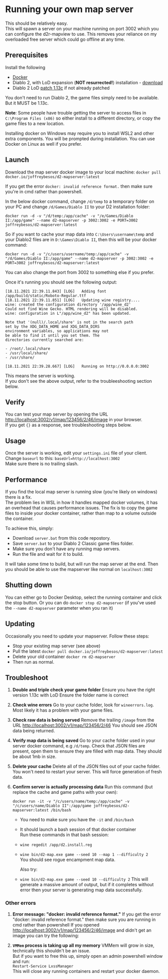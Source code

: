 # Running your own map server

This should be relatively easy.  
This will spawn a server on your machine running on port 3002 which you can configure the d2r-mapview to use. This removes your reliance on my overloaded free server which could go offline at any time.

## Prerequisites

Install the following

- [Docker](https://docs.docker.com/get-docker/)
- Diablo 2, with LoD expansion (__NOT resurrected!__) installation - [download](https://archive.org/details/diablo-ii-1.13c-minimal.-7z)
- Diablo 2 LoD [patch 1.13c](http://ftp.blizzard.com/pub/diablo2exp/patches/PC/LODPatch_113c.exe) if not already patched

You don't need to run Diablo 2, the game files simply need to be available. But it MUST be 1.13c.

__Note__: Some people have trouble getting the server to access files in `C:\Program Files (x86)` so either install to a different directory, or copy the game files to a new location.

Installing docker on Windows may require you to install WSL2 and other extra components. You will be prompted during installation.
You can use Docker on Linux as well if you prefer.

## Launch

Download the map server docker image to your local machine:
`docker pull docker.io/joffreybesos/d2-mapserver:latest`

If you get the error `docker: invalid reference format.` then make sure you're in cmd rather than powershell.

In the below docker command, change `/d/temp` to a temporary folder on your PC and change `/d/Games/Diablo II` to your D2 installation folder:

`docker run -d -v "/d/temp:/app/cache" -v "/e/Games/Diablo II:/app/game" --name d2-mapserver -p 3002:3002 -e PORT=3002 joffreybesos/d2-mapserver:latest`

So if you want to cache your map data into `C:\Users\username\temp` and your Diablo2 files are in `D:\Games\Diablo II`, then this will be your docker command:

`docker run -d -v "/c/users/username/temp:/app/cache" -v "/d/Games/Diablo II:/app/game" --name d2-mapserver -p 3002:3002 -e PORT=3002 joffreybesos/d2-mapserver:latest`

You can also change the port from 3002 to something else if you prefer.

Once it's running you should see the following output:

```text
[18.11.2021 22:39.11.843] [LOG]   Adding font /app/build/static/Roboto-Regular.ttf
[18.11.2021 22:39.11.851] [LOG]   Updating wine registry....
wine: created the configuration directory '/app/wine_d2'
Could not find Wine Gecko. HTML rendering will be disabled.
wine: configuration in L"/app/wine_d2" has been updated.

Note that '(null)/.local/share' is not in the search path
set by the XDG_DATA_HOME and XDG_DATA_DIRS
environment variables, so applications may not
be able to find it until you set them. The
directories currently searched are:

- /root/.local/share
- /usr/local/share/
- /usr/share/

[18.11.2021 22:39.28.667] [LOG]   Running on http://0.0.0.0:3002
```

This means the server is working.  
If you don't see the above output, refer to the troubleeshooting section below.

## Verify

You can test your map server by opening the URL <http://localhost:3002/v1/map/123456/2/46/image> in your browser.  
If you get `{}` as a response, see troubleshooting steps below.

## Usage

Once the server is working, edit your `settings.ini` file of your client.  
Change `baseurl` to this: `baseUrl=http://localhost:3002`  
Make sure there is no trailing slash.

## Performance

If you find the local map server is running slow (you're likely on windows) there is a fix.  
The problem lies in WSL in how it handles mapped docker volumes, it has an overhead that causes performance issues.
The fix is to copy the game files to inside your docker container, rather than map to a volume outside the container.

To achieve this, simply:

- Download `server.bat` from this code repostory.
- Save `server.bat` to your Diablo 2 Classic game files folder.
- Make sure you don't have any running map servers.
- Run the file and wait for it to build.

It will take some time to build, but will run the map server at the end.
Then you should be able to use the mapserver like normal on `localhost:3002`

## Shutting down

You can either go to Docker Desktop, select the running container and click the stop button.
Or you can do `docker stop d2-mapserver` (if you've used the `--name d2-mapserver` parameter when you ran it)

## Updating

Occasionally you need to update your mapserver. Follow these steps:

- Stop your existing map server (see above)
- Pull the latest `docker pull docker.io/joffreybesos/d2-mapserver:latest`
- Delete your old container `docker rm d2-mapserver`
- Then run as normal.

## Troubleshoot

1. __Double and triple check your game folder__
  Ensure you have the right version 1.13c with LoD
  Ensure the folder name is correct
  
2. __Check wine errors__
  Go to your cache folder, look for `wineerrors.log`. Most likely it has a problem with your game files.

3. __Check raw data is being served__
  Remove the trailing `/image` from the URL <http://localhost:3002/v1/map/123456/2/46>
  You should see JSON data being returned.  

4. __Verify map data is being saved__
  Go to your cache folder used in your server docker command, e.g `/d/temp`. Check that JSON files are present, open them to ensure they are filled with map data. They should be about 1mb in size.  

5. __Delete your cache__
  Delete all of the JSON files out of your cache folder. You won't need to restart your server. This will force generation of fresh data.  

6. __Confirm server is actually processing data__
  Run this command (but replace the cache and game paths with your own):  

    `docker run -it -v "/c/users/name/temp:/app/cache" -v "/c/users/name/Diablo II":/app/game joffreybesos/d2-mapserver:latest /bin/bash`  
    - You need to make sure you have the `-it` and `/bin/bash`  
    - It should launch a bash session of that docker container    
  Run these commands in that bash session:  
    - `wine regedit /app/d2.install.reg`  
    - `wine bin/d2-map.exe game --seed 10 --map 1 --difficulty 2`  
  You should see rogue encampment map data.  

      Also try:
    - `wine bin/d2-map.exe game --seed 10 --difficulty 2`
    This will generate a massive amount of output, but if it completes without error then your server is generating map data successfully.

### Other errors

1. __Error message: "docker: invalid reference format."__
  If you get the error "docker: invalid reference format." then make sure you are running in cmd rather than powershell
  If you opened <http://localhost:3002/v1/map/123456/2/46/image> and didn't get an image you can try the following:

2. __`VMMem` process is taking up all my memory__
  VMMem will grow in size, technically this shouldn't be an issue.  
  But if you want to free this up, simply open an admin powershell window and run:  
  `Restart-Service LxssManager`  
  This will close any running containers and restart your docker daemon.  